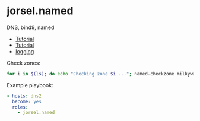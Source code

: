# jorsel.named

DNS, bind9, named

- [Tutorial](http://www.zytrax.com/books/dns/ch7/queries.html)
- [Tutorial](https://www.digitalocean.com/community/tutorials/how-to-configure-bind-as-a-caching-or-forwarding-dns-server-on-ubuntu-14-04)
- [logging](http://www.zytrax.com/books/dns/ch7/logging.html)

Check zones:

```bash
for i in $(ls); do echo "Checking zone $i ..."; named-checkzone milkywaygalaxy.be $i; echo ; done
```

Example playbook:

```yml
- hosts: dns2
  become: yes
  roles:
    - jorsel.named
```
